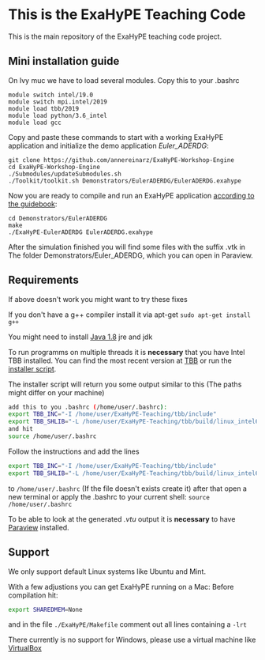 # This is the ExaHyPE Teaching Code #

This is the main repository of the ExaHyPE teaching code project.

## Mini installation guide ##

On Ivy muc we have to load several modules. Copy this to your .bashrc

    module switch intel/19.0
    module switch mpi.intel/2019
    module load tbb/2019
    module load python/3.6_intel
    module load gcc

Copy and paste these commands to start with a working ExaHyPE application and initialize the demo application _Euler_ADERDG_:

    git clone https://github.com/annereinarz/ExaHyPE-Workshop-Engine
    cd ExaHyPE-Workshop-Engine
    ./Submodules/updateSubmodules.sh
    ./Toolkit/toolkit.sh Demonstrators/EulerADERDG/EulerADERDG.exahype

Now you are ready to compile and run an ExaHyPE application [according to the guidebook](http://www5.in.tum.de/exahype/guidebook.pdf):

    cd Demonstrators/EulerADERDG
    make
    ./ExaHyPE-EulerADERDG EulerADERDG.exahype

After the simulation finished you will find some files with the suffix .vtk in The folder Demonstrators/Euler_ADERDG, which you can open in Paraview.

## Requirements ##
If above doesn't work you might want to try these fixes

If you don't have a g++ compiler install it via apt-get
```sudo apt-get install g++```

You might need to install [Java 1.8](https://www.digitalocean.com/community/tutorials/how-to-install-java-with-apt-get-on-ubuntu-16-04) jre and jdk

To run programms on multiple threads it is **necessary** that you have Intel TBB installed. You can find the most recent version at [TBB](https://github.com/01org/tbb/releases) or run the [installer script](https://gitlab.lrz.de/Ferienakademie18/ExaHyPE-Teaching/blob/master/installTBB.sh).

The installer script will return you some output similar to this (The paths might differ on your machine)
``` bash
add this to you .bashrc (/home/user/.bashrc):
export TBB_INC="-I /home/user/ExaHyPE-Teaching/tbb/include"
export TBB_SHLIB="-L /home/user/ExaHyPE-Teaching/tbb/build/linux_intel64_gcc_cc5.4.0_libc2.23_kernel4.15.0_release -ltbb"
and hit
source /home/user/.bashrc
```
Follow the instructions and add the lines 
``` bash
export TBB_INC="-I /home/user/ExaHyPE-Teaching/tbb/include"
export TBB_SHLIB="-L /home/user/ExaHyPE-Teaching/tbb/build/linux_intel64_gcc_cc5.4.0_libc2.23_kernel4.15.0_release -ltbb"
```
to ```/home/user/.bashrc``` (If the file doesn't exists create it)
after that open a new terminal or apply the .bashrc to your current shell:
```source /home/user/.bashrc```

To be able to look at the generated _.vtu_ output it is **necessary** to have [Paraview](https://www.paraview.org/download) installed.

## Support ##
We only support default Linux systems like Ubuntu and Mint.

With a few adjustions you can get ExaHyPE running on a Mac: Before compilation hit:
```bash
export SHAREDMEM=None
```
and in the file ```./ExaHyPE/Makefile``` comment out all lines containing a ```-lrt```

There currently is no support for Windows, please use a virtual machine like [VirtualBox](https://www.virtualbox.org/)

